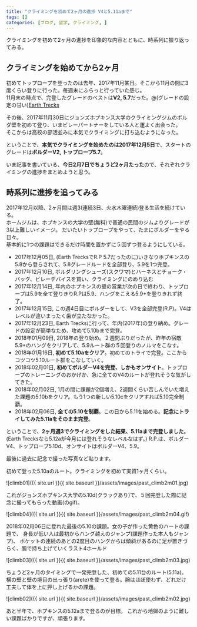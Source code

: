 ```yaml
---
title: "クライミングを初めて2ヶ月の進捗 V4と5.11aまで"
tags: []
categories: [ブログ, 留学, クライミング, ]
---
```


クライミングを初めて2ヶ月の進捗を印象的な内容とともに、時系列に振り返ってみる。  

## クライミングを始めてから2ヶ月

初めてトップロープを登ったのは去年、2017年11月某日。そこから11月の間に3度くらい登りに行った。毎週末にふらっと行っていた感じ。  
11月末の時点で、完登したグレードのベストは**V2, 5.7**だった。@(グレードの設定の甘い)[Earth Trecks](https://www.earthtreksclimbing.com/)  

その後、2017年11月30日にジョンズホプキンス大学のクライミングジムのボルダ壁を初めて登り、いまビレーパートナーをしている人と運よく出会った。  
そこからは高校の部活並みに本気でクライミングに打ち込むようになった。  

ということで、**本気でクライミングを始めたのは2017年12月5日**で、スタートのグレードは**ボルダーV2, トップロープ5.7**。  

いま記事を書いている、**今日2月7日でちょうど2ヶ月たった**ので、それぞれクライミングの進捗をまとめようと思う。  


## 時系列に進捗を追ってみる

2017年12月以降、2ヶ月間は週3(連続3日、火水木曜連続)登る生活を続けている。  
ホームジムは、ホプキンスの大学の壁(無料)で普通の民間のジムよりグレードが3以上難しいイメージ。
だいたいトップロープをやって、たまにボルダーをやる日々。  
基本的に1つの課題はできるだけ時間を置かずに５回ずつ登るようにしている。  


- 2017年12月05日, (Earth TrecksでR.P 5.7だったのに)いきなりホプキンスの5.8から登らされて、5.8グレードルードを全部登り、5.9を1つ完登。
- 2017年12月10日, ボルダリングシューズ(スクワマ)とハーネスとチョーク・バッグ、ビレーデバイスを買い、クライミングにのめり込む
- 2017年12月14日, 年内のホプキンスの壁の営業が次の日で終わり、トップロープは5.9を全て登りきりR.Pは5.9、ハングをこえる5.9+を登りきれず終了。
- 2017年12月15日, この週4日目にボルダーをして、V3を全部完登(R.P)。V4はレベルが違いまったく歯が立たなかった。
- 2017年12月23日, Earth Trecksに行って、年内(2017年)の登り納め。グレードの設定が簡単なため、攻めて5.10bまで完登。
- 2018年01月09日, 2018年の登り始め。２週間ぶりだったが、昨年の宿敵5.9+のハングをクリアして、5.9ルート群の５回登りのノルマをこなす。
- 2018年01月16日, **初めて5.10aをクリア**。初めてのトライで完登。ここからコツコツ5.10ルート群をこなしていく。
- 2018年02月01日, **初めてボルダーV4を完登、しかもオンサイト**。トップロープのトレーニングのおかげか、急に全てのV4のルートが登れそうな気がしてきた。
- 2018年02月02日, 1月の間に課題が2個増え、2週間くらい苦しんでいた増えた課題の5.10bをクリア。もう1つの新しい5.10cをクリアすれば5.10完全制覇。
- 2018年02月06日, **全ての5.10を制覇**。この日から5.11を始める。**記念にトライしてみた5.11aをそのまま完登**。


ということで、**2ヶ月週3でクライミングをした結果、5.11aまで完登しました**。(Earth Trecksなら5.12aが今月には登れそうなレベルなはず。)
R.P.は、ボルダーV4、トップロープ5.10d、オンサイトはボルダーV4、5.9。


最後に過去に記念で撮った写真など貼ります。

初めて登った5.10aのルート。クライミングを初めて実質1ヶ月くらい。

![climb01]({{ site.url }}{{ site.baseurl }}/assets/images/past_climb2m01.jpg)


これがジョンズホプキンス大学の5.10d(クラックあり)で、５回完登した際に記念に撮ってもらった動画(のgif)。  

![climb04]({{ site.url }}{{ site.baseurl }}/assets/images/past_climb2m04.gif)

2018年02月06日に登れた最後の5.10の課題。女の子が作った黄色のハートの課題で、
身長が低い人は最初からハング越えのジャンプ(課題作った本人もジャンプ)、
ポケットの連続のあとの2度目のハングからは傾斜があるのに足が置きづらく、腕で持ち上げていくラスト4ホールド  

![climb03]({{ site.url }}{{ site.baseurl }}/assets/images/past_climb2m03.jpg)

ちょうど2ヶ月のタイミングで一発完登した、初めての5.11台のルート(5.11a)。
横の壁と壁の境目の出っ張り(arete)を使って登る。腕はほぼ使わず、どれだけ工夫して体を上に押し上げるかの課題。

![climb02]({{ site.url }}{{ site.baseurl }}/assets/images/past_climb2m02.jpg)


あと半年で、ホプキンスの5.12aまで登るのが目標。
これから地獄のように難しい課題ばかりですが、頑張ります。

